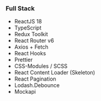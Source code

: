 ### Full Stack
- ReactJS 18
- TypeScript
- Redux Toolkit 
- React Router v6 
- Axios + Fetch 
- React Hooks 
- Prettier 
- CSS-Modules / SCSS 
- React Content Loader (Skeleton)
- React Pagination 
- Lodash.Debounce
- Mockapi
